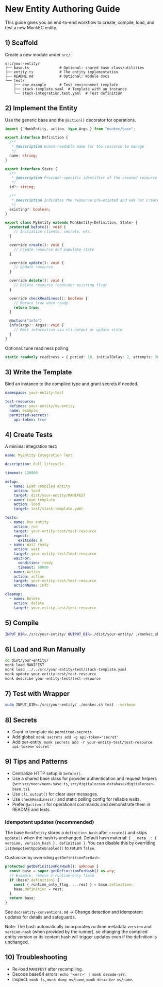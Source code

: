# New Entity Authoring Guide

This guide gives you an end-to-end workflow to create, compile, load, and test a new MonkEC entity.

## 1) Scaffold

Create a new module under `src/`:

```
src/your-entity/
├── base.ts              # Optional: shared base class/utilities
├── entity.ts            # The entity implementation
├── README.md            # Optional: module docs
└── test/
    ├── env.example      # Test environment template
    ├── stack-template.yaml  # Template with an instance
    └── stack-integration.test.yaml  # Test definition
```

## 2) Implement the Entity

Use the generic base and the `@action()` decorator for operations.

```ts
import { MonkEntity, action, type Args } from "monkec/base";

export interface Definition {
  /**
   * @description Human-readable name for the resource to manage
   */
  name: string;
}

export interface State {
  /**
   * @description Provider-specific identifier of the created resource
   */
  id?: string;

  /**
   * @description Indicates the resource pre-existed and was not created by this entity
   */
  existing?: boolean;
}

export class MyEntity extends MonkEntity<Definition, State> {
  protected before(): void {
    // Initialize clients, secrets, etc.
  }

  override create(): void {
    // Create resource and populate state
  }

  override update(): void {
    // Update resource
  }

  override delete(): void {
    // Delete resource (consider existing flag)
  }

  override checkReadiness(): boolean {
    // Return true when ready
    return true;
  }

  @action("info")
  info(args?: Args): void {
    // Emit information via cli.output or update state
  }
}
```

Optional: tune readiness polling

```ts
static readonly readiness = { period: 10, initialDelay: 2, attempts: 20 };
```

## 3) Write the Template

Bind an instance to the compiled type and grant secrets if needed.

```yaml
namespace: your-entity-test

test-resource:
  defines: your-entity/my-entity
  name: example
  permitted-secrets:
    api-token: true
```

## 4) Create Tests

A minimal integration test:

```yaml
name: MyEntity Integration Test

description: Full lifecycle

timeout: 120000

setup:
  - name: Load compiled entity
    action: load
    target: dist/your-entity/MANIFEST
  - name: Load template
    action: load
    target: test/stack-template.yaml

tests:
  - name: Run entity
    action: run
    target: your-entity-test/test-resource
    expect:
      exitCode: 0
  - name: Wait ready
    action: wait
    target: your-entity-test/test-resource
    waitFor:
      condition: ready
      timeout: 60000
  - name: Action
    action: action
    target: your-entity-test/test-resource
    actionName: info

cleanup:
  - name: Delete
    action: delete
    target: your-entity-test/test-resource
```

## 5) Compile

```bash
INPUT_DIR=./src/your-entity/ OUTPUT_DIR=./dist/your-entity/ ./monkec.sh compile
```

## 6) Load and Run Manually

```bash
cd dist/your-entity/
monk load MANIFEST
monk load ../../src/your-entity/test/stack-template.yaml
monk update your-entity-test/test-resource
monk describe your-entity-test/test-resource
```

## 7) Test with Wrapper

```bash
sudo INPUT_DIR=./src/your-entity/ ./monkec.sh test --verbose
```

## 8) Secrets

- Grant in template via `permitted-secrets`.
- Add global: `monk secrets add -g api-token='secret'`
- Add per-entity: `monk secrets add -r your-entity-test/test-resource api-token='secret'`

## 9) Tips and Patterns

- Centralize HTTP setup in `before()`.
- Use a shared base class for provider authentication and request helpers (see `src/neon/neon-base.ts`, `src/digitalocean-database/digitalocean-base.ts`).
- Use `cli.output()` for clear user messages.
- Use `checkReadiness()` and static polling config for reliable waits.
- Prefer `@action()` for operational commands and demonstrate them in README and tests.

### Idempotent updates (recommended)

The base `MonkEntity` stores a `definition_hash` after `create()` and skips `update()` when the hash is unchanged. Default hash material: `{ __meta__: { version, version_hash }, definition }`.
You can disable this by overriding `isIdempotentUpdateEnabled()` to return `false`.

Customize by overriding `getDefinitionForHash`:

```ts
protected getDefinitionForHash(): unknown {
  const base = super.getDefinitionForHash() as any;
  // Example: remove a runtime-only field
  if (base?.definition) {
    const { runtime_only_flag, ...rest } = base.definition;
    base.definition = rest;
  }
  return base;
}
```

See `doc/entity-conventions.md` → Change detection and idempotent updates for details and safeguards.

Note: The hash automatically incorporates runtime metadata `version` and `version-hash` (when provided by the runner), so changing the compiled entity version or its content hash will trigger updates even if the definition is unchanged.

## 10) Troubleshooting

- Re-load `MANIFEST` after recompiling.
- Decode base64 errors: `echo '<err>' | monk decode-err`.
- Inspect: `monk ls`, `monk dump ns/name`, `monk describe ns/name`.
